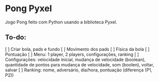 # Pong Pyxel
Jogo Pong feito com Python usando a biblioteca Pyxel.

## To-do:
[ ] Criar bola, pads e fundo
[ ] Movimento dos pads
[ ] Física da bola
[ ] Pontuação
[ ] Menu: 1 player, 2 players, configurações, ranking
[ ] Configurações: velocidade inicial, mudança de velocidade (boolean), quantidade de pontos para mudança de velocidade, som (boolen), voltar, salvar
[ ] Ranking: nome, adversário, dia/hora, pontuação (diferença (P1, P2)) 
